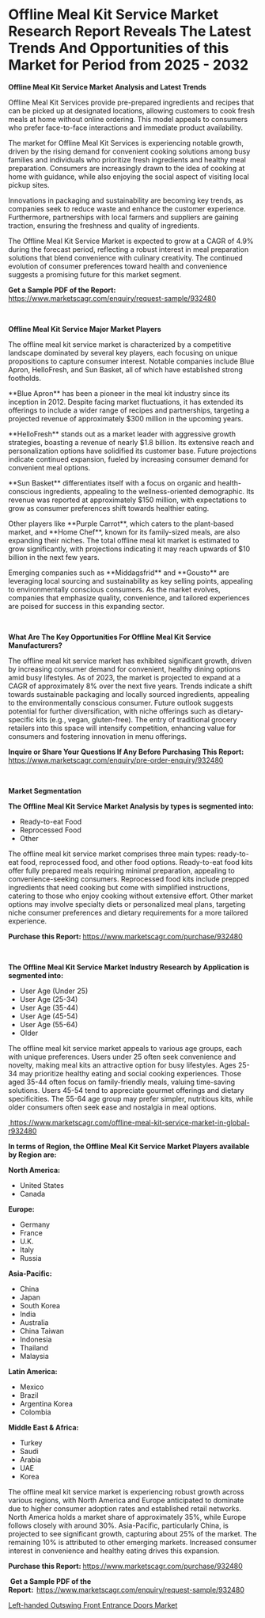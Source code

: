 <p><h1>Offline Meal Kit Service Market Research Report Reveals The Latest Trends And Opportunities of this Market for Period from 2025 - 2032</h1></p><p><strong>Offline Meal Kit Service Market Analysis and Latest Trends</strong></p>
<p><p>Offline Meal Kit Services provide pre-prepared ingredients and recipes that can be picked up at designated locations, allowing customers to cook fresh meals at home without online ordering. This model appeals to consumers who prefer face-to-face interactions and immediate product availability. </p><p>The market for Offline Meal Kit Services is experiencing notable growth, driven by the rising demand for convenient cooking solutions among busy families and individuals who prioritize fresh ingredients and healthy meal preparation. Consumers are increasingly drawn to the idea of cooking at home with guidance, while also enjoying the social aspect of visiting local pickup sites.</p><p>Innovations in packaging and sustainability are becoming key trends, as companies seek to reduce waste and enhance the customer experience. Furthermore, partnerships with local farmers and suppliers are gaining traction, ensuring the freshness and quality of ingredients. </p><p>The Offline Meal Kit Service Market is expected to grow at a CAGR of 4.9% during the forecast period, reflecting a robust interest in meal preparation solutions that blend convenience with culinary creativity. The continued evolution of consumer preferences toward health and convenience suggests a promising future for this market segment.</p></p>
<p><strong>Get a Sample PDF of the Report:&nbsp;</strong> <a href="https://www.marketscagr.com/enquiry/request-sample/932480?utm_campaign=3199&utm_medium=2&utm_source=Github&utm_content=ia&utm_term=21032025&utm_id=offline-meal-kit-service">https://www.marketscagr.com/enquiry/request-sample/932480</a></p>
<p>&nbsp;</p>
<p><strong>Offline Meal Kit Service Major Market Players</strong></p>
<p><p>The offline meal kit service market is characterized by a competitive landscape dominated by several key players, each focusing on unique propositions to capture consumer interest. Notable companies include Blue Apron, HelloFresh, and Sun Basket, all of which have established strong footholds.</p><p>**Blue Apron** has been a pioneer in the meal kit industry since its inception in 2012. Despite facing market fluctuations, it has extended its offerings to include a wider range of recipes and partnerships, targeting a projected revenue of approximately $300 million in the upcoming years.</p><p>**HelloFresh** stands out as a market leader with aggressive growth strategies, boasting a revenue of nearly $1.8 billion. Its extensive reach and personalization options have solidified its customer base. Future projections indicate continued expansion, fueled by increasing consumer demand for convenient meal options.</p><p>**Sun Basket** differentiates itself with a focus on organic and health-conscious ingredients, appealing to the wellness-oriented demographic. Its revenue was reported at approximately $150 million, with expectations to grow as consumer preferences shift towards healthier eating.</p><p>Other players like **Purple Carrot**, which caters to the plant-based market, and **Home Chef**, known for its family-sized meals, are also expanding their niches. The total offline meal kit market is estimated to grow significantly, with projections indicating it may reach upwards of $10 billion in the next few years.</p><p>Emerging companies such as **Middagsfrid** and **Gousto** are leveraging local sourcing and sustainability as key selling points, appealing to environmentally conscious consumers. As the market evolves, companies that emphasize quality, convenience, and tailored experiences are poised for success in this expanding sector.</p></p>
<p>&nbsp;</p>
<p><strong>What Are The Key Opportunities For Offline Meal Kit Service Manufacturers?</strong></p>
<p><p>The offline meal kit service market has exhibited significant growth, driven by increasing consumer demand for convenient, healthy dining options amid busy lifestyles. As of 2023, the market is projected to expand at a CAGR of approximately 8% over the next five years. Trends indicate a shift towards sustainable packaging and locally sourced ingredients, appealing to the environmentally conscious consumer. Future outlook suggests potential for further diversification, with niche offerings such as dietary-specific kits (e.g., vegan, gluten-free). The entry of traditional grocery retailers into this space will intensify competition, enhancing value for consumers and fostering innovation in menu offerings.</p></p>
<p><strong>Inquire or Share Your Questions If Any Before Purchasing This Report:</strong> <a href="https://www.marketscagr.com/enquiry/pre-order-enquiry/932480?utm_campaign=3199&utm_medium=2&utm_source=Github&utm_content=ia&utm_term=21032025&utm_id=offline-meal-kit-service">https://www.marketscagr.com/enquiry/pre-order-enquiry/932480</a></p>
<p>&nbsp;</p>
<p><strong>Market Segmentation</strong></p>
<p><strong>The Offline Meal Kit Service Market Analysis by types is segmented into:</strong></p>
<p><ul><li>Ready-to-eat Food</li><li>Reprocessed Food</li><li>Other</li></ul></p>
<p><p>The offline meal kit service market comprises three main types: ready-to-eat food, reprocessed food, and other food options. Ready-to-eat food kits offer fully prepared meals requiring minimal preparation, appealing to convenience-seeking consumers. Reprocessed food kits include prepped ingredients that need cooking but come with simplified instructions, catering to those who enjoy cooking without extensive effort. Other market options may involve specialty diets or personalized meal plans, targeting niche consumer preferences and dietary requirements for a more tailored experience.</p></p>
<p><strong>Purchase this Report:&nbsp;</strong><a href="https://www.marketscagr.com/purchase/932480?utm_campaign=3199&utm_medium=2&utm_source=Github&utm_content=ia&utm_term=21032025&utm_id=offline-meal-kit-service">https://www.marketscagr.com/purchase/932480</a></p>
<p>&nbsp;</p>
<p><strong>The Offline Meal Kit Service Market Industry Research by Application is segmented into:</strong></p>
<p><ul><li>User Age (Under 25)</li><li>User Age (25-34)</li><li>User Age (35-44)</li><li>User Age (45-54)</li><li>User Age (55-64)</li><li>Older</li></ul></p>
<p><p>The offline meal kit service market appeals to various age groups, each with unique preferences. Users under 25 often seek convenience and novelty, making meal kits an attractive option for busy lifestyles. Ages 25-34 may prioritize healthy eating and social cooking experiences. Those aged 35-44 often focus on family-friendly meals, valuing time-saving solutions. Users 45-54 tend to appreciate gourmet offerings and dietary specificities. The 55-64 age group may prefer simpler, nutritious kits, while older consumers often seek ease and nostalgia in meal options.</p></p>
<p><a href="https://www.marketscagr.com/offline-meal-kit-service-market-in-global-r932480?utm_campaign=3199&utm_medium=2&utm_source=Github&utm_content=ia&utm_term=21032025&utm_id=offline-meal-kit-service">&nbsp;https://www.marketscagr.com/offline-meal-kit-service-market-in-global-r932480</a></p>
<p><strong>In terms of Region, the Offline Meal Kit Service Market Players available by Region are:</strong></p>
<p>
    <p> <strong> North America: </strong>
        <ul>
            <li>United States</li>
            <li>Canada</li>
        </ul>
        </p> 
    <p> <strong> Europe: </strong>
        <ul>
            <li>Germany</li>
            <li>France</li>
            <li>U.K.</li>
            <li>Italy</li>
            <li>Russia</li>
        </ul>
        </p> 
    <p> <strong> Asia-Pacific: </strong>
        <ul>
            <li>China</li>
            <li>Japan</li>
            <li>South Korea</li>
            <li>India</li>
            <li>Australia</li>
            <li>China Taiwan</li>
            <li>Indonesia</li>
            <li>Thailand</li>
            <li>Malaysia</li>
        </ul>
        </p> 
    <p> <strong> Latin America: </strong>
        <ul>
            <li>Mexico</li>
            <li>Brazil</li>
            <li>Argentina Korea</li>
            <li>Colombia</li>
        </ul>
        </p> 
    <p> <strong> Middle East & Africa: </strong>
        <ul>
            <li>Turkey</li>
            <li>Saudi</li>
            <li>Arabia</li>
            <li>UAE</li>
            <li>Korea</li>
        </ul>
    </p>
    </p>
<p><p>The offline meal kit service market is experiencing robust growth across various regions, with North America and Europe anticipated to dominate due to higher consumer adoption rates and established retail networks. North America holds a market share of approximately 35%, while Europe follows closely with around 30%. Asia-Pacific, particularly China, is projected to see significant growth, capturing about 25% of the market. The remaining 10% is attributed to other emerging markets. Increased consumer interest in convenience and healthy eating drives this expansion.</p></p>
<p><strong>Purchase this Report: </strong><a href="https://www.marketscagr.com/purchase/932480?utm_campaign=3199&utm_medium=2&utm_source=Github&utm_content=ia&utm_term=21032025&utm_id=offline-meal-kit-service">https://www.marketscagr.com/purchase/932480</a></p>
<p>&nbsp;<strong>Get a Sample PDF of the Report:&nbsp;&nbsp;</strong><a href="https://www.marketscagr.com/enquiry/request-sample/932480?utm_campaign=3199&utm_medium=2&utm_source=Github&utm_content=ia&utm_term=21032025&utm_id=offline-meal-kit-service">https://www.marketscagr.com/enquiry/request-sample/932480</a></p>
<p><strong></strong></p>
<p><p><a href="https://github.com/ijffseandy/Market-Research-Report-List-1/blob/main/left-handed-outswing-front-entrance-doors-market.md?utm_campaign=3199&utm_medium=2&utm_source=Github&utm_content=ia&utm_term=21032025&utm_id=offline-meal-kit-service">Left-handed Outswing Front Entrance Doors Market</a></p></p>
